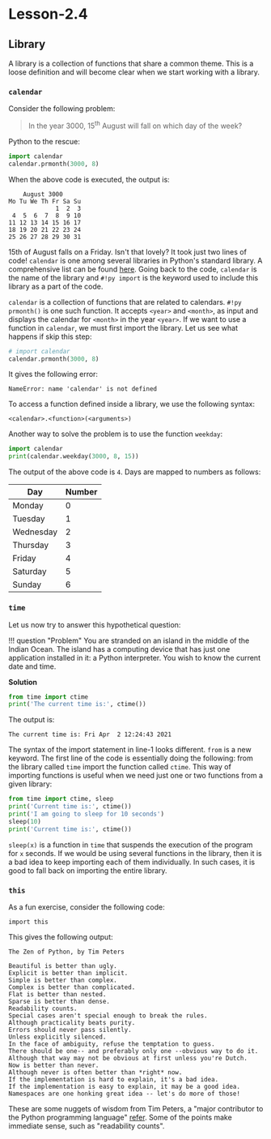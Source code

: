 # Lesson-2.4
 
## Library

A library is a collection of functions that share a common theme. This is a loose definition and will become clear when we start working with a library.

### `calendar`

Consider the following problem:

> In the year $3000$, $15^{\text{th}}$​ August will fall on which day of the week?

Python to the rescue:

```python
import calendar
calendar.prmonth(3000, 8)
```

When the above code is executed, the output is:

```
    August 3000
Mo Tu We Th Fr Sa Su
             1  2  3
 4  5  6  7  8  9 10
11 12 13 14 15 16 17
18 19 20 21 22 23 24
25 26 27 28 29 30 31
```

15th of August falls on a Friday. Isn't that lovely? It took just two lines of code! `calendar` is one among several libraries in Python's standard library. A comprehensive list can be found [here](https://docs.python.org/3/library/). Going back to the code, `calendar` is the name of the library and `#!py import` is the keyword used to include this library as a part of the code.

`calendar` is a collection of functions that are related to calendars. `#!py prmonth()` is one such function. It accepts `<year>` and `<month>`, as input and displays the calendar for `<month>` in the year `<year>`. If we want to use a function in `calendar`, we must first import the library. Let us see what happens if skip this step:

```python
# import calendar
calendar.prmonth(3000, 8)
```

It gives the following error:

```pycon
NameError: name 'calendar' is not defined
```

To access a function defined inside a library, we use the following syntax:

```
<calendar>.<function>(<arguments>)
```

Another way to solve the problem is to use the function `weekday`:

```python
import calendar
print(calendar.weekday(3000, 8, 15))
```

The output of the above code is `4`. Days are mapped to numbers as follows:

| Day       | Number |
| --------- | ------ |
| Monday    | 0      |
| Tuesday   | 1      |
| Wednesday | 2      |
| Thursday  | 3      |
| Friday    | 4      |
| Saturday  | 5      |
| Sunday    | 6      |



### `time`

Let us now try to answer this hypothetical question:

!!! question "Problem" 
    You are stranded on an island in the middle of the Indian Ocean. The island has a computing device that has just one application installed in it: a Python interpreter. You wish to know the current date and time.

**Solution**

```python
from time import ctime
print('The current time is:', ctime())
```

The output is:

```
The current time is: Fri Apr  2 12:24:43 2021
```

The syntax of the import statement in line-1 looks different. `from` is a new keyword. The first line of the code is essentially doing the following: from the library called `time` import the function called `ctime`. This way of importing functions is useful when we need just one or two functions from a given library:

```python
from time import ctime, sleep
print('Current time is:', ctime())
print('I am going to sleep for 10 seconds')
sleep(10)
print('Current time is:', ctime())
```

`sleep(x)` is a function in `time` that suspends the execution of the program for `x` seconds. If we would be using several functions in the library, then it is a bad idea to keep importing each of them individually. In such cases, it is good to fall back on importing the entire library.



### `this`

As a fun exercise, consider the following code:

```
import this
```

This gives the following output:

```
The Zen of Python, by Tim Peters

Beautiful is better than ugly.
Explicit is better than implicit.
Simple is better than complex.
Complex is better than complicated.
Flat is better than nested.
Sparse is better than dense.
Readability counts.
Special cases aren't special enough to break the rules.
Although practicality beats purity.
Errors should never pass silently.
Unless explicitly silenced.
In the face of ambiguity, refuse the temptation to guess.
There should be one-- and preferably only one --obvious way to do it.
Although that way may not be obvious at first unless you're Dutch.
Now is better than never.
Although never is often better than *right* now.
If the implementation is hard to explain, it's a bad idea.
If the implementation is easy to explain, it may be a good idea.
Namespaces are one honking great idea -- let's do more of those!
```

These are some nuggets of wisdom from Tim Peters, a "major contributor to the Python programming language" [refer](https://en.wikipedia.org/wiki/Tim_Peters_(software_engineer)). Some of the points make immediate sense, such as "readability counts".



